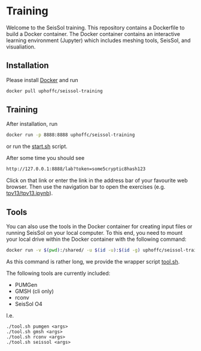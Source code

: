 # Training

Welcome to the SeisSol training.
This repository contains a Dockerfile to build a Docker container.
The Docker container contains an interactive learning environment (Jupyter) which includes meshing tools, SeisSol, and visualiation.

## Installation

Please install [Docker](https://docs.docker.com/engine/install/) and run
```bash
docker pull uphoffc/seissol-training
```

## Training

After installation, run
```bash
docker run -p 8888:8888 uphoffc/seissol-training
```
or run the [start.sh](start.sh) script.

After some time you should see
```bash
http://127.0.0.1:8888/lab?token=some5cryptic8hash123
```
Click on that link or enter the link in the address bar of your favourite web browser.
Then use the navigation bar to open the exercises (e.g. [tpv13/tpv13.ipynb](tpv13/tpv13.ipynb)).

## Tools

You can also use the tools in the Docker container for creating input files or running SeisSol on your local computer.
To this end, you need to mount your local drive within the Docker container with the following command:
```bash
docker run -v $(pwd):/shared/ -u $(id -u):$(id -g) uphoffc/seissol-training <some command>
```
As this command is rather long, we provide the wrapper script [tool.sh](tool.sh).

The following tools are currently included:
- PUMGen
- GMSH (cli only)
- rconv
- SeisSol O4

I.e.
```
./tool.sh pumgen <args>
./tool.sh gmsh <args>
./tool.sh rconv <args>
./tool.sh seissol <args>
```
